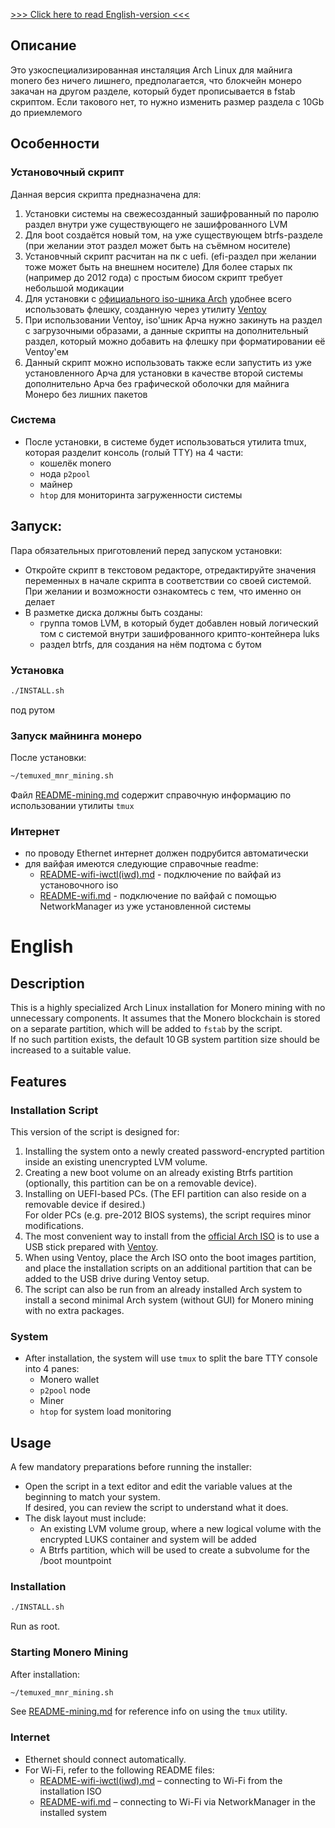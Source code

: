 [>>> Click here to read English-version <<<](#English)

## Описание
Это узкоспециализированная инсталяция Arch Linux для майнига monero без ничего лишнего, предполагается, что блокчейн монеро закачан на другом разделе, который будет прописывается в fstab скриптом.
Если такового нет, то нужно изменить размер раздела с 10Gb до приемлемого
## Особенности
### Установочный скрипт
Данная версия скрипта предназначена для:
1) Установки системы на свежесозданный зашифрованный по паролю раздел внутри уже существующего не зашифрованного LVM
2) Для boot создаётся новый том, на уже существующем btrfs-разделе (при желании этот раздел может быть на съёмном носителе)
3) Установчный скрипт расчитан на пк с uefi.  (efi-раздел при желании тоже может быть на внешнем носителе)
Для более старых пк (например до 2012 года) с простым биосом скрипт требует небольшой модикации
4) Для установки с [официального iso-шника Arch](https://archlinux.org/download/) удобнее всего использовать флешку, созданную через утилиту [Ventoy](https://github.com/ventoy/Ventoy)
5) При использовании Ventoy, iso'шник Арча нужно закинуть на раздел с загрузочными образами, а данные скрипты на дополнительный раздел, который можно добавить на флешку при форматировании её Ventoy'ем
6) Данный скрипт можно использовать также если запустить из уже установленного Арча для установки в качестве второй системы дополнительно Арча без графической оболочки для майнига Монеро без лишних пакетов
### Система
* После установки, в системе будет использоваться утилита tmux, которая разделит консоль (голый TTY) на 4 части:
  * кошелёк monero
  * нода `p2pool`
  * майнер
  * `htop` для мониторинта загруженности системы
## Запуск:
Пара обязательных приготовлений перед запуском установки:

* Откройте скрипт в текстовом редакторе, отредактируйте значения переменных в начале скрипта в соответствии со своей системой. При желании и возможности ознакомтесь с тем, что именно он делает
* В разметке диска должны быть созданы:
  * группа томов LVM, в который будет добавлен новый логический том с системой внутри зашифрованного крипто-контейнера luks
  * раздел btrfs, для создания на нём подтома с бутом
### Установка
```bash
./INSTALL.sh
```
под рутом
### Запуск майнинга монеро
После установки:
```bash
~/temuxed_mnr_mining.sh
```
Файл [README-mining.md](README-mining.md) содержит справочную информацию по использовании утилиты `tmux`
### Интернет
* по проводу Ethernet интернет должен подрубится автоматически
* для вайфая имеются следующие справочные readme:
  * [README-wifi-iwctl(iwd).md](README-wifi-iwctl(iwd).md) - подключение по вайфай из установочного iso
  * [README-wifi.md](README-wifi.md) - подключение по вайфай с помощью NetworkManager из уже установленной системы

# English
## Description

This is a highly specialized Arch Linux installation for Monero mining with no unnecessary components. It assumes that the Monero blockchain is stored on a separate partition, which will be added to `fstab` by the script.  
If no such partition exists, the default 10 GB system partition size should be increased to a suitable value.

## Features

### Installation Script

This version of the script is designed for:

1. Installing the system onto a newly created password-encrypted partition inside an existing unencrypted LVM volume.
2. Creating a new boot volume on an already existing Btrfs partition (optionally, this partition can be on a removable device).
3. Installing on UEFI-based PCs. (The EFI partition can also reside on a removable device if desired.)  
   For older PCs (e.g. pre-2012 BIOS systems), the script requires minor modifications.
4. The most convenient way to install from the [official Arch ISO](https://archlinux.org/download/) is to use a USB stick prepared with [Ventoy](https://github.com/ventoy/Ventoy).
5. When using Ventoy, place the Arch ISO onto the boot images partition, and place the installation scripts on an additional partition that can be added to the USB drive during Ventoy setup.
6. The script can also be run from an already installed Arch system to install a second minimal Arch system (without GUI) for Monero mining with no extra packages.

### System

* After installation, the system will use `tmux` to split the bare TTY console into 4 panes:
  * Monero wallet
  * `p2pool` node
  * Miner
  * `htop` for system load monitoring

## Usage

A few mandatory preparations before running the installer:

* Open the script in a text editor and edit the variable values at the beginning to match your system.  
  If desired, you can review the script to understand what it does.
* The disk layout must include:
  * An existing LVM volume group, where a new logical volume with the encrypted LUKS container and system will be added
  * A Btrfs partition, which will be used to create a subvolume for the /boot mountpoint

### Installation

```bash
./INSTALL.sh
```

Run as root.

### Starting Monero Mining

After installation:

```bash
~/temuxed_mnr_mining.sh
```

See [README-mining.md](README-mining.md) for reference info on using the `tmux` utility.

### Internet

* Ethernet should connect automatically.
* For Wi-Fi, refer to the following README files:
  * [README-wifi-iwctl(iwd).md](README-wifi-iwctl(iwd).md) – connecting to Wi-Fi from the installation ISO
  * [README-wifi.md](README-wifi.md) – connecting to Wi-Fi via NetworkManager in the installed system
